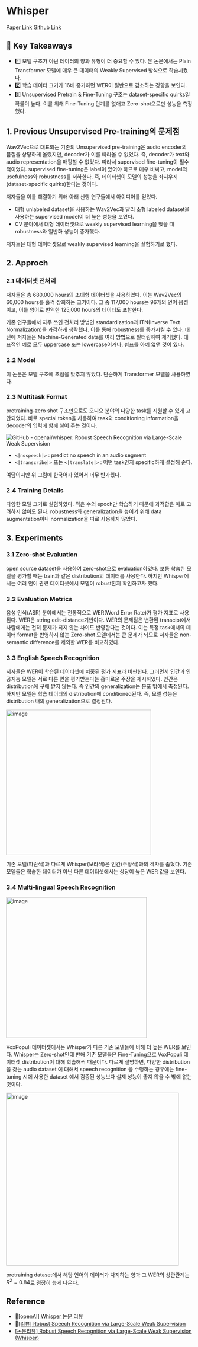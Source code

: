 ﻿
# Whisper

[Paper Link](https://arxiv.org/pdf/2212.04356)         [Github Link](https://github.com/openai/whisper)

## 🍏 Key Takeaways
- 1️⃣ 모델 구조가 아닌 데이터의 양과 유형이 더 중요할 수 있다. 본 논문에서는 Plain Transformer 모델에 매우 큰 데이터의 Weakly Supervised 방식으로 학습시켰다. 
- 2️⃣ 학습 데이터 크기가 16배 증가하면 WER이 절반으로 감소하는 경향을 보인다. 
- 3️⃣ Unsupervised Pretrain & Fine-Tuning 구조는 dataset-specific quirks일 확률이 높다. 이를 위해 Fine-Tuning 단계를 없애고 Zero-shot으로만 성능을 측정했다. 

## 1. Previous Unsupervised Pre-training의 문제점
Wav2Vec으로 대표되는 기존의 Unsupervised pre-training은 audio encoder의 품질을 상당하게 올렸지만, decoder가 이를 따라올 수 없었다. 즉, decoder가 text와 audio representation을 매핑할 수 없었다. 따라서 supervised fine-tuning이 필수적이었다. supervised fine-tuning은 label이 있어야 하므로 매우 비싸고, model의 usefulness와 robustness를 저하한다. 즉, 데이터셋이 모델의 성능을 좌지우지(dataset-specific quirks)한다는 것이다. 

저자들을 이를 해결하기 위해 아래 선행 연구들에서 아이디어를 얻었다.

- 대형 unlabeled dataset을 사용하는 Wav2Vec과 달리 소형 labeled dataset을 사용하는 supervised model이 더 높은 성능을 보였다. 
- CV 분야에서 대형 데이터셋으로  weakly supervised learning을 했을 때 robustness와 일반화 성능이 증가했다. 

저자들은 대형 데이터셋으로 weakly supervised learning을 실험하기로 했다.

## 2. Approch
### 2.1 데이터셋 전처리 
저자들은 총 680,000 hours의 초대형 데이터셋을 사용하였다. 이는 Wav2Vec의 60,000 hours를 훌쩍 상회하는 크기이다.
그 중 117,000 hours는 96개의 언어 음성이고, 이를 영어로 번역한 125,000 hours의 데이터도 포함한다. 

기존 연구들에서 자주 쓰인 전처리 방법인 standardization과 ITN(Inverse Text Normalization)을 과감하게 생략했다. 이를 통해 robustness를 증가시킬 수 있다.
대신에 저자들은 Machine-Generated data를 여러 방법으로 필터링하여 제거했다. 대표적인 예로 모두 uppercase 또는 lowercase이거나, 쉼표를 아예 없앤 것이 있다.

### 2.2 Model
이 논문은 모델 구조에 초점을 맞추지 않았다. 단순하게 Transformer 모델을 사용하였다.

### 2.3 Multitask Format
pretraining-zero shot 구조만으로도 오디오 분야의 다양한 task를 지원할 수 있게 고안되었다. 바로 special token을 사용하여 task와 conditioning information을 decoder의 입력에 함께 넣어 주는 것이다. 

![GitHub - openai/whisper: Robust Speech Recognition via Large-Scale Weak  Supervision](https://raw.githubusercontent.com/openai/whisper/main/approach.png)

- `<|nospeech|>` : predict no speech in an audio segment
- `<|transcribe|>` 또는 `<|translate|>` : 어떤 task인지 specific하게 설정해 준다.

여담이지만 위 그림에 한국어가 있어서 너무 반가웠다.

### 2.4 Training Details
다양한 모델 크기로 실험하였다. 적은 수의 epoch만 학습하기 때문에 과적합은 따로 고려하지 않아도 된다. robustness와 generalization을 높이기 위해 data augmentation이나 normalization을 따로 사용하지 않았다. 

## 3. Experiments

### 3.1 Zero-shot Evaluation
open source dataset을 사용하여 zero-shot으로 evaluation하였다. 보통 학습한 모델을 평가할 때는 train과 같은 distribution의 데이터를 사용한다. 하지만 Whisper에서는 여러 언어 관련 데이터셋에서 모델이 robust한지 확인하고자 했다. 

### 3.2 Evaluation Metrics
음성 인식(ASR) 분야에서는 전통적으로 WER(Word Error Rate)가 평가 지표로 사용된다. WER은 string edit-distance기반이다.
WER의 문제점은 변환된 transcipt에서 사람에게는 전혀 문제가 되지 않는 차이도 반영한다는 것이다. 이는 특정 task에서의 데이터 format을 반영하지 않는 Zero-shot 모델에서는 큰 문제가 되므로 저자들은 non-semantic difference를 제외한 WER를 비교하였다. 

### 3.3 English Speech Recognition
저자들은 WER이 학습된 데이터셋에 치중된 평가 지표라 비판한다. 그러면서 인간과 인공지능 모델은 서로 다른 면을 평가받는다는 흥미로운 주장을 제시하였다.
인간은 distribution에 구애 받지 않는다. 즉 인간의 generalization는 분포 밖에서 측정된다. 하지만 모델은 학습 데이터의 distribution에 conditioned된다. 즉, 모델 성능은 distribution 내의 generalization으로 결정된다.

<img width="392" alt="image" src="https://github.com/user-attachments/assets/4ad0b296-e70f-43f4-98f0-a4af4ee24e53">

기존 모델(파란색)과 다르게 Whisper(보라색)은 인간(주황색)과의 격차를 좁혔다. 기존 모델들은 학습한 데이터가 아닌 다른 데이터셋에서는 상당이 높은 WER 값을 보인다. 



### 3.4 Multi-lingual Speech Recognition

<img width="380" alt="image" src="https://github.com/user-attachments/assets/5188cffb-52b4-42f9-86fa-2da00e9067d1">

VoxPopuli 데이터셋에서는 Whisper가 다른 기존 모델들에 비해 더 높은 WER를 보인다. Whisper는 Zero-shot인데 반해 기존 모델들은 Fine-Tuning으로 VoxPopuli 데이터셋 distribution이 대해 학습해씩 때문이다.
다르게 설명하면, 다양한 distribution 을 갖는 audio dataset 에 대해서 speech recognition 을 수행하는 경우에는 fine-tuning 시에 사용한 dataset 에서 검증된 성능보다 실제 성능이 좋지 않을 수 밖에 없는 것이다.

<img width="467" alt="image" src="https://github.com/user-attachments/assets/d342feb0-2512-4647-b985-f1767a6368c2">

pretraining dataset에서 해당 언어의 데이터가 차지하는 양과 그 WER의 상관관계는 $R^2=0.84$로 굉장히 높게 나온다.



## Reference
- 🌟[[openAI] Whisper 논문 리뷰](https://velog.io/@nothh/openAI-Whisper-%EB%85%BC%EB%AC%B8-%EB%A6%AC%EB%B7%B0)
- 🌟[[리뷰] Robust Speech Recognition via Large-Scale Weak Supervision](https://cypsw.tistory.com/entry/Robust-Speech-Recognition-via-Large-Scale-Weak-Supervision-%EB%B6%84%EC%84%9D)
- [[논문리뷰] Robust Speech Recognition via Large-Scale Weak Supervision (Whisper)](https://kimjy99.github.io/%EB%85%BC%EB%AC%B8%EB%A6%AC%EB%B7%B0/whisper/)

